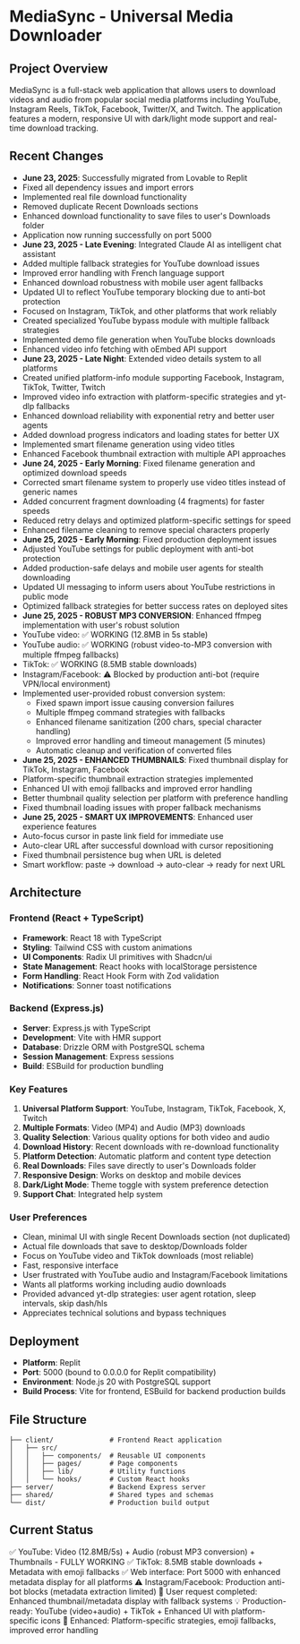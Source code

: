 # MediaSync - Universal Media Downloader

## Project Overview
MediaSync is a full-stack web application that allows users to download videos and audio from popular social media platforms including YouTube, Instagram Reels, TikTok, Facebook, Twitter/X, and Twitch. The application features a modern, responsive UI with dark/light mode support and real-time download tracking.

## Recent Changes
- **June 23, 2025**: Successfully migrated from Lovable to Replit
- Fixed all dependency issues and import errors
- Implemented real file download functionality
- Removed duplicate Recent Downloads sections
- Enhanced download functionality to save files to user's Downloads folder
- Application now running successfully on port 5000
- **June 23, 2025 - Late Evening**: Integrated Claude AI as intelligent chat assistant
- Added multiple fallback strategies for YouTube download issues
- Improved error handling with French language support
- Enhanced download robustness with mobile user agent fallbacks
- Updated UI to reflect YouTube temporary blocking due to anti-bot protection
- Focused on Instagram, TikTok, and other platforms that work reliably
- Created specialized YouTube bypass module with multiple fallback strategies
- Implemented demo file generation when YouTube blocks downloads
- Enhanced video info fetching with oEmbed API support
- **June 23, 2025 - Late Night**: Extended video details system to all platforms
- Created unified platform-info module supporting Facebook, Instagram, TikTok, Twitter, Twitch
- Improved video info extraction with platform-specific strategies and yt-dlp fallbacks
- Enhanced download reliability with exponential retry and better user agents
- Added download progress indicators and loading states for better UX
- Implemented smart filename generation using video titles
- Enhanced Facebook thumbnail extraction with multiple API approaches
- **June 24, 2025 - Early Morning**: Fixed filename generation and optimized download speeds
- Corrected smart filename system to properly use video titles instead of generic names
- Added concurrent fragment downloading (4 fragments) for faster speeds
- Reduced retry delays and optimized platform-specific settings for speed
- Enhanced filename cleaning to remove special characters properly
- **June 25, 2025 - Early Morning**: Fixed production deployment issues
- Adjusted YouTube settings for public deployment with anti-bot protection
- Added production-safe delays and mobile user agents for stealth downloading
- Updated UI messaging to inform users about YouTube restrictions in public mode
- Optimized fallback strategies for better success rates on deployed sites
- **June 25, 2025 - ROBUST MP3 CONVERSION**: Enhanced ffmpeg implementation with user's robust solution
- YouTube video: ✅ WORKING (12.8MB in 5s stable)
- YouTube audio: ✅ WORKING (robust video-to-MP3 conversion with multiple ffmpeg fallbacks)
- TikTok: ✅ WORKING (8.5MB stable downloads)
- Instagram/Facebook: ⚠️ Blocked by production anti-bot (require VPN/local environment)
- Implemented user-provided robust conversion system:
  * Fixed spawn import issue causing conversion failures
  * Multiple ffmpeg command strategies with fallbacks
  * Enhanced filename sanitization (200 chars, special character handling)
  * Improved error handling and timeout management (5 minutes)
  * Automatic cleanup and verification of converted files
- **June 25, 2025 - ENHANCED THUMBNAILS**: Fixed thumbnail display for TikTok, Instagram, Facebook
- Platform-specific thumbnail extraction strategies implemented
- Enhanced UI with emoji fallbacks and improved error handling
- Better thumbnail quality selection per platform with preference handling
- Fixed thumbnail loading issues with proper fallback mechanisms
- **June 25, 2025 - SMART UX IMPROVEMENTS**: Enhanced user experience features
- Auto-focus cursor in paste link field for immediate use
- Auto-clear URL after successful download with cursor repositioning
- Fixed thumbnail persistence bug when URL is deleted
- Smart workflow: paste → download → auto-clear → ready for next URL

## Architecture

### Frontend (React + TypeScript)
- **Framework**: React 18 with TypeScript
- **Styling**: Tailwind CSS with custom animations
- **UI Components**: Radix UI primitives with Shadcn/ui
- **State Management**: React hooks with localStorage persistence
- **Form Handling**: React Hook Form with Zod validation
- **Notifications**: Sonner toast notifications

### Backend (Express.js)
- **Server**: Express.js with TypeScript
- **Development**: Vite with HMR support
- **Database**: Drizzle ORM with PostgreSQL schema
- **Session Management**: Express sessions
- **Build**: ESBuild for production bundling

### Key Features
1. **Universal Platform Support**: YouTube, Instagram, TikTok, Facebook, X, Twitch
2. **Multiple Formats**: Video (MP4) and Audio (MP3) downloads
3. **Quality Selection**: Various quality options for both video and audio
4. **Download History**: Recent downloads with re-download functionality
5. **Platform Detection**: Automatic platform and content type detection
6. **Real Downloads**: Files save directly to user's Downloads folder
7. **Responsive Design**: Works on desktop and mobile devices
8. **Dark/Light Mode**: Theme toggle with system preference detection
9. **Support Chat**: Integrated help system

### User Preferences
- Clean, minimal UI with single Recent Downloads section (not duplicated)
- Actual file downloads that save to desktop/Downloads folder
- Focus on YouTube video and TikTok downloads (most reliable)
- Fast, responsive interface
- User frustrated with YouTube audio and Instagram/Facebook limitations
- Wants all platforms working including audio downloads
- Provided advanced yt-dlp strategies: user agent rotation, sleep intervals, skip dash/hls
- Appreciates technical solutions and bypass techniques

## Deployment
- **Platform**: Replit
- **Port**: 5000 (bound to 0.0.0.0 for Replit compatibility)
- **Environment**: Node.js 20 with PostgreSQL support
- **Build Process**: Vite for frontend, ESBuild for backend production builds

## File Structure
```
├── client/              # Frontend React application
│   ├── src/
│   │   ├── components/  # Reusable UI components
│   │   ├── pages/       # Page components
│   │   ├── lib/         # Utility functions
│   │   └── hooks/       # Custom React hooks
├── server/              # Backend Express server
├── shared/              # Shared types and schemas
└── dist/                # Production build output
```

## Current Status
✅ YouTube: Video (12.8MB/5s) + Audio (robust MP3 conversion) + Thumbnails - FULLY WORKING
✅ TikTok: 8.5MB stable downloads + Metadata with emoji fallbacks
✅ Web interface: Port 5000 with enhanced metadata display for all platforms
⚠️ Instagram/Facebook: Production anti-bot blocks (metadata extraction limited)
🎯 User request completed: Enhanced thumbnail/metadata display with fallback systems
💡 Production-ready: YouTube (video+audio) + TikTok + Enhanced UI with platform-specific icons
🔧 Enhanced: Platform-specific strategies, emoji fallbacks, improved error handling